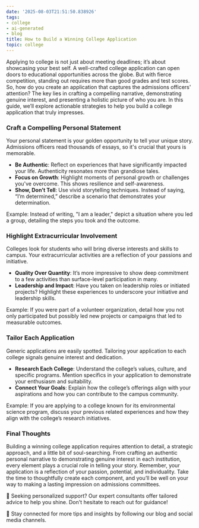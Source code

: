 ```yaml
---
date: '2025-08-03T21:51:50.838926'
tags:
- college
- ai-generated
- blog
title: How to Build a Winning College Application
topic: college
---
```


Applying to college is not just about meeting deadlines; it’s about showcasing your best self. A well-crafted college application can open doors to educational opportunities across the globe. But with fierce competition, standing out requires more than good grades and test scores. So, how do you create an application that captures the admissions officers' attention? The key lies in crafting a compelling narrative, demonstrating genuine interest, and presenting a holistic picture of who you are. In this guide, we’ll explore actionable strategies to help you build a college application that truly impresses.

### Craft a Compelling Personal Statement

Your personal statement is your golden opportunity to tell your unique story. Admissions officers read thousands of essays, so it's crucial that yours is memorable.

- **Be Authentic**: Reflect on experiences that have significantly impacted your life. Authenticity resonates more than grandiose tales.
- **Focus on Growth**: Highlight moments of personal growth or challenges you've overcome. This shows resilience and self-awareness.
- **Show, Don’t Tell**: Use vivid storytelling techniques. Instead of saying, “I’m determined,” describe a scenario that demonstrates your determination.
  
Example: Instead of writing, "I am a leader," depict a situation where you led a group, detailing the steps you took and the outcome.

### Highlight Extracurricular Involvement

Colleges look for students who will bring diverse interests and skills to campus. Your extracurricular activities are a reflection of your passions and initiative.

- **Quality Over Quantity**: It’s more impressive to show deep commitment to a few activities than surface-level participation in many.
- **Leadership and Impact**: Have you taken on leadership roles or initiated projects? Highlight these experiences to underscore your initiative and leadership skills.
  
Example: If you were part of a volunteer organization, detail how you not only participated but possibly led new projects or campaigns that led to measurable outcomes.

### Tailor Each Application

Generic applications are easily spotted. Tailoring your application to each college signals genuine interest and dedication.

- **Research Each College**: Understand the college’s values, culture, and specific programs. Mention specifics in your application to demonstrate your enthusiasm and suitability.
- **Connect Your Goals**: Explain how the college’s offerings align with your aspirations and how you can contribute to the campus community.

Example: If you are applying to a college known for its environmental science program, discuss your previous related experiences and how they align with the college’s research initiatives.

### Final Thoughts

Building a winning college application requires attention to detail, a strategic approach, and a little bit of soul-searching. From crafting an authentic personal narrative to demonstrating genuine interest in each institution, every element plays a crucial role in telling your story. Remember, your application is a reflection of your passion, potential, and individuality. Take the time to thoughtfully create each component, and you’ll be well on your way to making a lasting impression on admissions committees.

📌 Seeking personalized support? Our expert consultants offer tailored advice to help you shine. Don't hesitate to reach out for guidance!

📱 Stay connected for more tips and insights by following our blog and social media channels.
